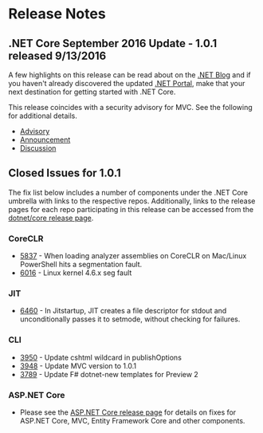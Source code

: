 # Release Notes

## .NET Core September 2016 Update - 1.0.1 released 9/13/2016

A few highlights on this release can be read about on the [.NET Blog](https://blogs.msdn.microsoft.com/dotnet/) and if you haven't already discovered the updated [.NET Portal](https://go.microsoft.com/fwlink/?LinkID=798306), make that your next destination for getting started with .NET Core.

This release coincides with a security advisory for MVC. See the following for additional details.

* [Advisory](https://learn.microsoft.com/security-updates/SecurityAdvisories/2016/3181759)
* [Announcement](https://github.com/aspnet/Announcements/issues/203)
* [Discussion](https://github.com/aspnet/Mvc/issues/5271)

## Closed Issues for 1.0.1

The fix list below includes a number of components under the .NET Core umbrella with links to the respective repos. Additionally, links to the release pages for each repo participating in this release can be accessed from the [dotnet/core release page](https://github.com/dotnet/core/releases/tag/1.0.1).

### CoreCLR

* [5837](https://github.com/dotnet/coreclr/issues/5837) - When loading analyzer assemblies on CoreCLR on Mac/Linux PowerShell hits a segmentation fault.
* [6016](https://github.com/dotnet/coreclr/issues/6016) - Linux kernel 4.6.x seg fault

### JIT

* [6460](https://github.com/dotnet/coreclr/issues/6460) - In Jitstartup, JIT creates a file descriptor for stdout and unconditionally passes it to setmode, without checking for failures.

### CLI

* [3950](https://github.com/dotnet/cli/pull/3950) - Update cshtml wildcard in publishOptions
* [3948](https://github.com/dotnet/cli/pull/3948) - Update MVC version to 1.0.1
* [3789](https://github.com/dotnet/cli/pull/3789) - Update F# dotnet-new templates for Preview 2

### ASP.NET Core

* Please see the [ASP.NET Core release page](https://github.com/aspnet/home/releases/1.0.1) for details on fixes for ASP.NET Core, MVC, Entity Framework Core and other components.
